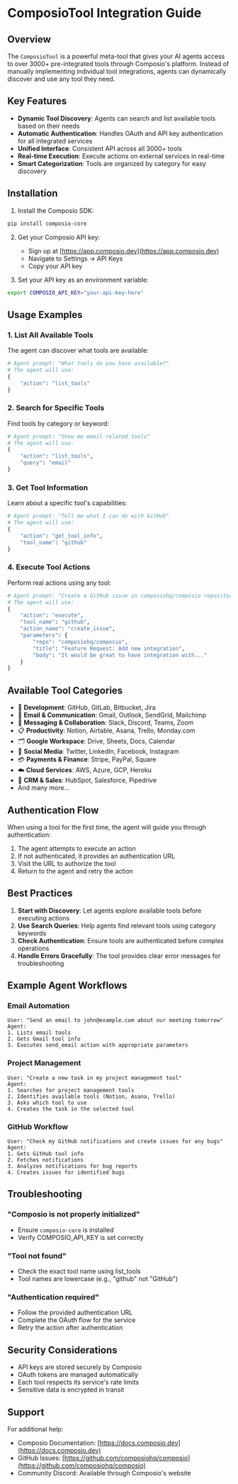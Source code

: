 # ComposioTool Integration Guide

## Overview

The `ComposioTool` is a powerful meta-tool that gives your AI agents access to over 3000+ pre-integrated tools through Composio's platform. Instead of manually implementing individual tool integrations, agents can dynamically discover and use any tool they need.

## Key Features

- **Dynamic Tool Discovery**: Agents can search and list available tools based on their needs
- **Automatic Authentication**: Handles OAuth and API key authentication for all integrated services
- **Unified Interface**: Consistent API across all 3000+ tools
- **Real-time Execution**: Execute actions on external services in real-time
- **Smart Categorization**: Tools are organized by category for easy discovery

## Installation

1. Install the Composio SDK:
```bash
pip install composio-core
```

2. Get your Composio API key:
   - Sign up at [https://app.composio.dev](https://app.composio.dev)
   - Navigate to Settings → API Keys
   - Copy your API key

3. Set your API key as an environment variable:
```bash
export COMPOSIO_API_KEY="your-api-key-here"
```

## Usage Examples

### 1. List All Available Tools

The agent can discover what tools are available:

```python
# Agent prompt: "What tools do you have available?"
# The agent will use:
{
    "action": "list_tools"
}
```

### 2. Search for Specific Tools

Find tools by category or keyword:

```python
# Agent prompt: "Show me email-related tools"
# The agent will use:
{
    "action": "list_tools",
    "query": "email"
}
```

### 3. Get Tool Information

Learn about a specific tool's capabilities:

```python
# Agent prompt: "Tell me what I can do with GitHub"
# The agent will use:
{
    "action": "get_tool_info",
    "tool_name": "github"
}
```

### 4. Execute Tool Actions

Perform real actions using any tool:

```python
# Agent prompt: "Create a GitHub issue in composiohq/composio repository"
# The agent will use:
{
    "action": "execute",
    "tool_name": "github",
    "action_name": "create_issue",
    "parameters": {
        "repo": "composiohq/composio",
        "title": "Feature Request: Add new integration",
        "body": "It would be great to have integration with..."
    }
}
```

## Available Tool Categories

- 🔧 **Development**: GitHub, GitLab, Bitbucket, Jira
- 📧 **Email & Communication**: Gmail, Outlook, SendGrid, Mailchimp
- 💬 **Messaging & Collaboration**: Slack, Discord, Teams, Zoom
- 📋 **Productivity**: Notion, Airtable, Asana, Trello, Monday.com
- 🗂️ **Google Workspace**: Drive, Sheets, Docs, Calendar
- 📱 **Social Media**: Twitter, LinkedIn, Facebook, Instagram
- 💳 **Payments & Finance**: Stripe, PayPal, Square
- ☁️ **Cloud Services**: AWS, Azure, GCP, Heroku
- 🤝 **CRM & Sales**: HubSpot, Salesforce, Pipedrive
- And many more...

## Authentication Flow

When using a tool for the first time, the agent will guide you through authentication:

1. The agent attempts to execute an action
2. If not authenticated, it provides an authentication URL
3. Visit the URL to authorize the tool
4. Return to the agent and retry the action

## Best Practices

1. **Start with Discovery**: Let agents explore available tools before executing actions
2. **Use Search Queries**: Help agents find relevant tools using category keywords
3. **Check Authentication**: Ensure tools are authenticated before complex operations
4. **Handle Errors Gracefully**: The tool provides clear error messages for troubleshooting

## Example Agent Workflows

### Email Automation
```
User: "Send an email to john@example.com about our meeting tomorrow"
Agent:
1. Lists email tools
2. Gets Gmail tool info
3. Executes send_email action with appropriate parameters
```

### Project Management
```
User: "Create a new task in my project management tool"
Agent:
1. Searches for project management tools
2. Identifies available tools (Notion, Asana, Trello)
3. Asks which tool to use
4. Creates the task in the selected tool
```

### GitHub Workflow
```
User: "Check my GitHub notifications and create issues for any bugs"
Agent:
1. Gets GitHub tool info
2. Fetches notifications
3. Analyzes notifications for bug reports
4. Creates issues for identified bugs
```

## Troubleshooting

### "Composio is not properly initialized"
- Ensure `composio-core` is installed
- Verify COMPOSIO_API_KEY is set correctly

### "Tool not found"
- Check the exact tool name using list_tools
- Tool names are lowercase (e.g., "github" not "GitHub")

### "Authentication required"
- Follow the provided authentication URL
- Complete the OAuth flow for the service
- Retry the action after authentication

## Security Considerations

- API keys are stored securely by Composio
- OAuth tokens are managed automatically
- Each tool respects its service's rate limits
- Sensitive data is encrypted in transit

## Support

For additional help:
- Composio Documentation: [https://docs.composio.dev](https://docs.composio.dev)
- GitHub Issues: [https://github.com/composiohq/composio](https://github.com/composiohq/composio)
- Community Discord: Available through Composio's website

